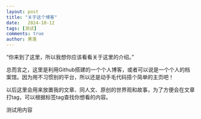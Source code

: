 ```yaml
---
layout: post
title: "关于这个博客"
date:   2024-10-12
tags: [测试]
comments: true
author: 黑落
---
```


“你来到了这里，所以我想你应该看看关于这里的介绍。”

<!-- more -->

总而言之，这里是利用Github搭建的一个个人博客，或者可以说是一个个人的档案馆。因为用不习惯别的平台，所以还是动手毛代码搭个简单的主页吧！

以后这里会用来放置我的文章、同人文、原创的世界观和故事，为了方便会在文章打tag，可以根据标签tag查找你想看的内容。

<span class="spoiler" >测试用内容</span>

